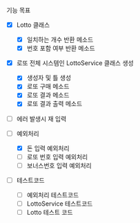 기능 목표

- [x] Lotto 클래스
    - [x] 일치하는 개수 반환 메소드
    - [x] 번호 포함 여부 반환 메소드

- [x] 로또 전체 시스템인 LottoService 클래스 생성
    - [x] 생성자 및 틀 생성
    - [x] 로또 구매 메소드
    - [x] 로또 결과 메소드
    - [x] 로또 결과 출력 메소드

- [ ] 에러 발생시 재 입력

- [ ] 예외처리
    - [x] 돈 입력 예외처리
    - [ ] 로또 번호 입력 예외처리
    - [ ] 보너스번호 입력 예외처리

- [ ] 테스트코드
    - [ ] 예외처리 테스트코드
    - [ ] LottoService 테스트코드
    - [ ] Lotto 테스트 코드